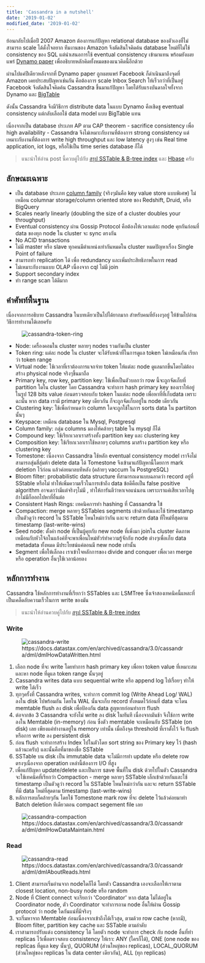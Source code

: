 ```yaml
---
title: 'Cassandra in a nutshell'
date: '2019-01-02'
modified_date: '2019-01-02'
---
```



ย้อนกลับไปเมื่อปี 2007 Amazon ต้องการแก้ปัญหา relational database ของตัวเองที่ไม่สามารถ scale ได้ดั่งใจอยาก ทีมงานของ Amazon จึงตัดสินใจคิดค้น database ใหม่ที่ไม่ใช้ consistency ของ SQL แต่นำเสนอการใช้ eventual consistency เข้ามาแทน พร้อมยังเผยแพร่ [Dynamo paper](https://www.allthingsdistributed.com/files/amazon-dynamo-sosp2007.pdf) เพื่ออธิบายหลักคิดทั้งหมดของแนวคิดนี้อีกด้วย  <!--more-->

ผ่านไปแค่ปีเดียวหลังจากที่ Dynamo paper ถูกเผยแพร่ Facebook ก็ดำเนินมาถึงจุดที่ Amazon เคยประสบปัญหาเช่นกัน คือต้องการ scale  Inbox Search ให้เร็วกว่าที่เป็นอยู่  Facebook จึงตัดสินใจคิดค้น Cassandra ขึ้นมาแก้ปัญหา โดยได้รับแรงบันดาลใจทั้งจาก  Dynamo และ [BigTable](https://static.googleusercontent.com/media/research.google.com/en//archive/bigtable-osdi06.pdf)  

ดังนั้น Cassandra จึงมีวิธีการ distribute data ในแบบ Dynamo คือเชิดชู eventual consistency แต่กลับเลือกใช้ data model แบบ BigTable แทน

เนื่องจากเป็น database ประเภท AP ตาม CAP theorem - sacrifice consistency เพื่อ high availability - Cassandra จึงไม่เหมาะกับงานที่ต้องการ strong consistency แต่เหมาะกับงานที่ต้องการ write high throughput และ low latency สูงๆ เช่น Real time application, iot logs, หรือใช้เป็น time series database ก็ได้

> แนะนำให้อ่าน post นี้ควบคู่ไปกับ [สรุป SSTable & B-tree index](https://tharid.com/posts/sstable-b-tree-index/) และ [Hbase](https://tharid.com/posts/hbase/) ครับ



## ลักษณะเฉพาะ
* เป็น database ประเภท [column family](https://en.wikipedia.org/wiki/Column_family) (จริงๆมันคือ key value store แบบพิเศษ) ไม่เหมือน columnar storage/column oriented store ของ Redshift, Druid, หรือ BigQuery
* Scales nearly linearly (doubling the size of a cluster doubles your throughput)
* Eventual consistency ผ่าน Gossip Protocol คือต้องให้เวลาแต่ละ node คุยกันก่อนที่ data ของทุก node ใน cluster จะ sync ตรงกัน
* No ACID transactions
* ไม่มี master หรือ slave ทุกคนมีตำแหน่งเท่ากันหมดใน cluster หมดปัญหาเรื่อง Single Point of failure
* สามารถทำ replication ได้ เพื่อ redundancy และเพิ่มประสิทธิภาพในการ read
* ไม่เหมาะกับงานแบบ OLAP เนื่องจาก cql ไม่มี join
* Support secondary index
* ทำ range scan ได้ดีมาก


## คำศัพท์พื้นฐาน

เนื่องจากการอธิบาย Cassandra ในบทเดียวเป็นไปได้ยากมาก สำหรับคนที่ยังงงๆอยู่ ให้ข้ามไปอ่านวิธีการทำงานได้เลยครับ

<figure>
<img src="/img/cassandra-token-ring.png" alt="cassandra-token-ring" title="cassandra-token-ring" style="max-width:60%;" />
<figcaption>
</figcaption>
</figure>

* Node: เครื่องคอมใน cluster หลายๆ nodes รวมกันเป็น cluster
* Token ring: แต่ละ node ใน cluster จะได้รับหน้าที่ในการดูแล token ไม่เหมือนกัน เรียกว่า token range
* Virtual node: ใช้เวลาที่เราต้องการแจกจ่าย token ให้แต่ละ node ดูแลมากขึ้นโดยไม่ต้องสร้าง physical node จริงๆขึ้นมาถือ
* Primary key, row key, partition key: ใช้เพื่อเป็นตัวบอกว่า row นี้จะถูกจัดเก็บที่ partition ใดใน cluster โดย Cassandra จะทำการ hash primary key ของเราให้อยู่ในรูป 128 bits value ก่อนตรวจสอบกับ token ในแต่ละ node เพื่อหาที่ที่เก็บdata เพราะฉะนั้น หาก data เรามี primary key เดียวกัน ก็จะถูกจัดเก็บอยู่ใน node เดียวกัน
* Clustering key: ใช้เพื่อกำหนดว่า column ใดจะถูกใช้ในการ sorts data ใน partiiton นั้นๆ
* Keyspace: เหมือน database ใน Mysql, Postgresql
* Column family: กลุ่ม columns มองให้คล้ายๆ table ใน mysql ก็ได้
* Compound key: ใช้เรียกเวลาเราสร้างทั้ง partition key และ clustering key
* Composition key: ใช้เรียกเวลาเราใช้หลายๆ columns มาสร้าง partition key หรือ clustering key
* Tomestone: เนื่องจาก Cassandra ใช้หลัก eventual consistency model เราจึงไม่สามารถสุ่มสี่สุ่มห้า delete data ได้ Tomestone จึงเข้ามาแก้ปัญหานี้โดยการ mark deletion ไว้ก่อน แล้วค่อยมาลบทีหลัง (คล้ายๆ vaccum ใน PostgreSQL)
* Bloom filter: probabilistic data structure ที่สามารถเดาแบบฉลาดว่า record อยู่ที่ SStable หรือไม่ ทำให้เพิ่มความเร็วในการเข้าถึง data  ข้อดีคือเป็น false positive algorithm อาจเดาว่ามีแต่จริงๆไม่มี , ทำให้การันตีว่าหาเจอแน่นอน เพราะเราแค่เสียเวลาไปดู ถ้าไม่มีก็ออกไปหาที่อื่นต่อ
* Consistent Hash Rings: เทคนิคการทำ hashing ที่ Cassandra ใข้
* Compaction: merge หลายๆ SSTables segments เข้าด้วยกันและใช้ timestamp เป็นตัวดูว่า record ใน SSTable ไหนใหม่กว่ากัน และจะ return data ที่ใหม่ที่สุดตาม timestamp (last-write-wins) 
* Seed node: ตั้งค่า node ที่เป็นผู้คุยกับ new node ที่เพิ่งมา joinใน cluster  คิดภาพเหมือนกับหัวโจ้กในแก้งค์ที่จะพาเพื่อนใหม่ทัวร์ทำความรู้จักกับ node ต่างๆเพื่อเก็บ data metadata ทั้งหมด มีประโยชน์แค่ตอนมี new node เท่านั้น
* Segment เพื่อให้เล็กลง เราเข้าใจหลักการของ divide and conquer เพื่อเวลา merge หรือ operation อื่นๆใช้เวลาน้อยลง 


## หลักการทำงาน
Cassandra ใช้หลักการทำงานที่เรียกว่า SSTables และ LSMTree ซึ่งเจ้าสองเทคนิคนี้แหละที่เป็นเคล็ดลับความเร็วในการ write ของมัน

> แนะนำให้อ่านควบคู่ไปกับ [สรุป SSTable & B-tree index](https://tharid.com/posts/sstable-b-tree-index/)

### Write

<figure>
<img src="/img/cassandra-write.png" alt="cassandra-write" title="cassandra-write" style="max-width:80%;" />
<figcaption>
https://docs.datastax.com/en/archived/cassandra/3.0/cassandra/dml/dmlHowDataWritten.html
</figcaption>
</figure>


1. เลือก node ที่จะ write โดยทำการ hash primary key เพื่อหา token value ที่เหมาะสมและหา node ที่ดูแล token range นั้นๆอยู่
2. Cassandra writes data แบบ sequential write หรือ append log ไปเรื่อยๆ ทำให้ write ได้เร็ว
3. ทุกๆครั้งที่ Cassandra writes, จะทำการ commit log (Write Ahead Log/ WAL) ลงใน disk ไปพร้อมกัน โดยใน WAL นั้นจะเก็บ record ทั้งหมดไว้ก่อนที่ data จะโดน memtable flush ลง disk เพื่อป้องกัน data สูญหายก่อนทำการ flush
4. ต่อจากข้อ 3 Cassandra จะยังไม่ write ลง disk ในทันที เนื่องจากมันช้า จึงใช้การ write ลงใน Memtable (in-memory) ก่อน ซึ่งตัว memtable จะเหมือนกับ SSTable (on disk) เลย เพียงแค่ทำงานอยู่ใน memory เท่านั้น เมื่อถึงจุด threshold ที่เราตั้งไว้ จึง flush หรือการ write ลง persistent disk
5. ก่อน flush จะทำการสร้าง Index ไปในตัวโดย sort string ของ Primary key ไว้ (hash แล้วนะครับ) และนั้นคือที่มาของชื่อ SSTable
6. SSTable บน disk เป็น immutable data จะไม่มีการทำ update หรือ delete row ตรงๆเนื่องจาก operation เหล่านี้ต้องการ I/O ที่สูง
7. เพื่อแก้ปัญหา update/delete และเป็นการ save พื้นที่ใน disk ด้วยไปในตัว Cassandra จะใช้เทคนิคที่เรียกว่า Compaction - merge หลายๆ SSTable เล็กเข้าด้วยกันและใช้ timestamp เป็นตัวดูว่า record ใน SSTable ไหนใหม่กว่ากัน และจะ return SSTable ที่มี data ใหม่ที่สุดตาม timestamp (last-write-wins) 
8. หลักการลบก็คล้ายๆกัน โดยใช้ Tomestone mark row ที่จะ delete ไว้แล้วค่อยมาทำ Batch deletion ทีเดียวตอน compact segement file เลย

<figure>
<img src="/img/cassandra-compaction.png" alt="cassandra-compaction" title="cassandra-compaction" style="max-width:70%;" />
<figcaption>
https://docs.datastax.com/en/archived/cassandra/3.0/cassandra/dml/dmlHowDataMaintain.html
</figcaption>
</figure>



### Read

<figure>
<img src="/img/cassandra-read.png" alt="cassandra-read" title="cassandra-read" style="max-width:80%;" />
<figcaption>
https://docs.datastax.com/en/archived/cassandra/3.0/cassandra/dml/dmlAboutReads.html
</figcaption>
</figure>


1. Client สามารถเริ่มอ่านจาก nodeใดก็ได้ โดยตัว Cassandra เองจะเลือกให้เราตาม closest location, non-busy node หรือ random 
2. Node ที่ Client connect จะเรียกว่า  'Coordinator' หาก ​data ไม่ได้อยู่ใน Coordinator node, ตัว Coordinator จะทำการถาม node อื่นให้ผ่าน Gossip protocol ว่า node ใดกันแน่ที่มีจริงๆ
3. จะเริ่มหาจาก Memtable ก่อนเนื่องจากเข้าถึงได้เร็วสุด, ตามด้วย row cache (หากมี), Bloom filter, partition key cache และ ​SSTable ตามลำดับ 
4. เราสามารถปรับแต่ง consistency ได้ โดยตัว node จะทำการ check กับ node อื่นที่ทำ replicas ไว้เพื่อตรวจสอบ consistency ให้เรา: ANY (ใครก็ได้), ONE (one node ของ replicas ที่ดูแล key นั้นๆ), QUORUM (ส่วนใหญ่ของ replicas), LOCAL_QUORUM (ส่วนใหญ่ของ replicas ใน data center เดียวกัน), ALL (ทุก replicas)


